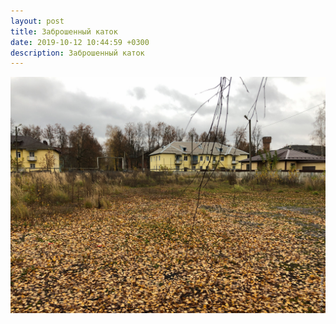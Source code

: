 ```yaml
---
layout: post
title: Заброшенный каток
date: 2019-10-12 10:44:59 +0300
description: Заброшенный каток
---
```


<img src="/assets/images/2019/10/2019-10-12_10-44-59_IMG_2349_web.jpg" class="img-fluid mx-auto d-block" alt="Заброшенный каток" />
